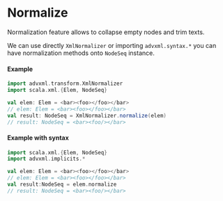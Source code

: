 # Normalize
Normalization feature allows to collapse empty nodes and trim texts.

We can use directly `XmlNormalizer` or importing `advxml.syntax.*` you can have normalization 
methods onto `NodeSeq` instance.
 
#### Example
```scala
import advxml.transform.XmlNormalizer
import scala.xml.{Elem, NodeSeq}

val elem: Elem = <bar><foo></foo></bar>
// elem: Elem = <bar><foo></foo></bar>
val result: NodeSeq = XmlNormalizer.normalize(elem)
// result: NodeSeq = <bar><foo/></bar>
```

#### Example with syntax
```scala
import scala.xml.{Elem, NodeSeq}
import advxml.implicits.*

val elem: Elem = <bar><foo></foo></bar>
// elem: Elem = <bar><foo></foo></bar>
val result:NodeSeq = elem.normalize
// result: NodeSeq = <bar><foo/></bar>
```


